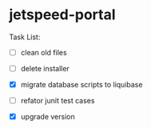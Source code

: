 # jetspeed-portal




Task List:

- [ ] clean old files
- [ ] delete installer
- [x] migrate database scripts to liquibase
- [ ] refator junit test cases
- [x] upgrade version

